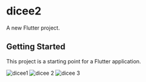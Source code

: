 # dicee2

A new Flutter project.

## Getting Started

This project is a starting point for a Flutter application.

![dicee1](https://user-images.githubusercontent.com/70143736/179857789-01d5b95a-11da-4fe9-8b2a-043a260010ca.png)
![dicee 2](https://user-images.githubusercontent.com/70143736/179857799-6cdfa566-9984-419d-a5a8-577ccdd8bac9.png)
![dicee 3](https://user-images.githubusercontent.com/70143736/179857807-97f3c164-403d-4477-abf4-07448928e2de.png)

